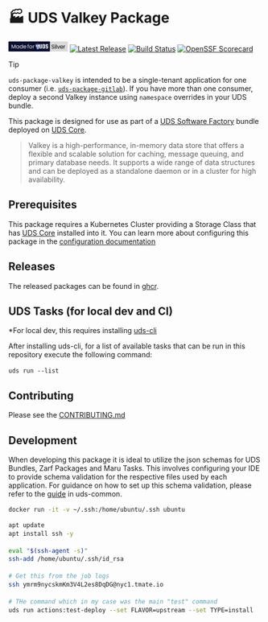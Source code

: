 # 🏭 UDS Valkey Package

[<img alt="Made for UDS" src="https://raw.githubusercontent.com/defenseunicorns/uds-common/refs/heads/main/docs/assets/made-for-uds-silver.svg" height="20px"/>](https://github.com/defenseunicorns/uds-core)
[![Latest Release](https://img.shields.io/github/v/release/defenseunicorns/uds-package-valkey)](https://github.com/defenseunicorns/uds-package-valkey/releases)
[![Build Status](https://img.shields.io/github/actions/workflow/status/defenseunicorns/uds-package-valkey/release.yaml)](https://github.com/defenseunicorns/uds-package-valkey/actions/workflows/release.yaml)
[![OpenSSF Scorecard](https://api.securityscorecards.dev/projects/github.com/defenseunicorns/uds-package-valkey/badge)](https://api.securityscorecards.dev/projects/github.com/defenseunicorns/uds-package-valkey)

> [!TIP]  
> `uds-package-valkey` is intended to be a single-tenant application for one consumer (i.e. [`uds-package-gitlab`](https://github.com/defenseunicorns/uds-package-gitlab)).  If you have more than one consumer, deploy a second Valkey instance using `namespace` overrides in your UDS bundle.

This package is designed for use as part of a [UDS Software Factory](https://github.com/defenseunicorns/uds-software-factory) bundle deployed on [UDS Core](https://github.com/defenseunicorns/uds-core).

> Valkey is a high-performance, in-memory data store that offers a flexible and scalable solution for caching, message queuing, and primary database needs. It supports a wide range of data structures and can be deployed as a standalone daemon or in a cluster for high availability.

## Prerequisites

This package requires a Kubernetes Cluster providing a Storage Class that has [UDS Core](https://github.com/defenseunicorns/uds-core) installed into it.  You can learn more about configuring this package in the [configuration documentation](./docs/configuration.md)

## Releases

The released packages can be found in [ghcr](https://github.com/defenseunicorns/uds-package-valkey/pkgs/container/packages%2Fuds%valkey).

## UDS Tasks (for local dev and CI)

*For local dev, this requires installing [uds-cli](https://github.com/defenseunicorns/uds-cli?tab=readme-ov-file#install)

After installing uds-cli, for a list of available tasks that can be run in this repository execute the following command:

`uds run --list`

## Contributing

Please see the [CONTRIBUTING.md](./CONTRIBUTING.md)

## Development

When developing this package it is ideal to utilize the json schemas for UDS Bundles, Zarf Packages and Maru Tasks. This involves configuring your IDE to provide schema validation for the respective files used by each application. For guidance on how to set up this schema validation, please refer to the [guide](https://github.com/defenseunicorns/uds-common/blob/main/docs/uds-packages/development/development-ide-configuration.md) in uds-common.

```bash
docker run -it -v ~/.ssh:/home/ubuntu/.ssh ubuntu
```


```bash
apt update
apt install ssh -y

eval "$(ssh-agent -s)"
ssh-add /home/ubuntu/.ssh/id_rsa

# Get this from the job logs
ssh ymrm9nycskmKm3V4L2es8DqDG@nyc1.tmate.io

# THe command which in my case was the main "test" command
uds run actions:test-deploy --set FLAVOR=upstream --set TYPE=install

```